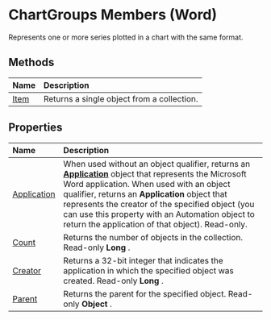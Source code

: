 
# ChartGroups Members (Word)
Represents one or more series plotted in a chart with the same format.

## Methods



|**Name**|**Description**|
|:-----|:-----|
|[Item](0d78e50d-f2e1-1617-a563-65cc48ca2c30.md)|Returns a single object from a collection.|

## Properties



|**Name**|**Description**|
|:-----|:-----|
|[Application](dd8748ec-5f56-9ede-8029-f9aea63281bc.md)|When used without an object qualifier, returns an  **[Application](d1cf6f8f-4e88-bf01-93b4-90a83f79cb44.md)** object that represents the Microsoft Word application. When used with an object qualifier, returns an **Application** object that represents the creator of the specified object (you can use this property with an Automation object to return the application of that object). Read-only.|
|[Count](400d14b9-4b05-d601-5003-35b5eb87a19f.md)|Returns the number of objects in the collection. Read-only  **Long** .|
|[Creator](580937b3-8066-7208-ff98-f023dd30b713.md)|Returns a 32-bit integer that indicates the application in which the specified object was created. Read-only  **Long** .|
|[Parent](8b7b21d8-11e5-ceac-34a4-bdcbc99a712c.md)|Returns the parent for the specified object. Read-only  **Object** .|

